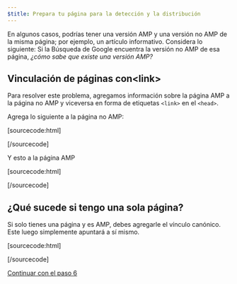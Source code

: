 ```yaml
---
$title: Prepara tu página para la detección y la distribución
---
```


En algunos casos, podrías tener una versión AMP y una versión no AMP de la misma página; por ejemplo, un artículo informativo. Considera lo siguiente: Si la Búsqueda de Google encuentra la versión no AMP de esa página, *¿cómo sabe que existe una versión AMP?*

## Vinculación de páginas con&lt;link>

Para resolver este problema, agregamos información sobre la página AMP a la página no AMP y viceversa en forma de etiquetas `<link>` en el `<head>`.

Agrega lo siguiente a la página no AMP:

[sourcecode:html]
<link rel="amphtml" href="https://www.example.com/url/to/amp/document.html">
[/sourcecode]

Y esto a la página AMP

[sourcecode:html]
<link rel="canonical" href="https://www.example.com/url/to/full/document.html">
[/sourcecode]

## ¿Qué sucede si tengo una sola página?

Si solo tienes una página y es AMP, debes agregarle el vínculo canónico. Este luego simplemente apuntará a sí mismo.

[sourcecode:html]
<link rel="canonical" href="https://www.example.com/url/to/amp/document.html">
[/sourcecode]

<a class="go-button button" href="/es/docs/get_started/create/publish.html">Continuar con el paso 6</a>

